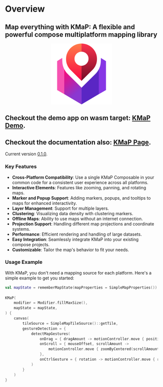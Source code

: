 # Overview

## **Map everything with KMaP**: A flexible and powerful compose multiplatform mapping library

<div style="text-align: center;">
  <img src="/mkdocs/docs/assets/KMaP-Logo.svg" alt="KMaP-Logo" width="200" height="200">
</div>

## Checkout the demo app on wasm target: [**KMaP Demo**](https://kmap.rafambn.com/kmapdemo/).
## Checkout the documentation also: [**KMaP Page**](https://kmap.rafambn.com/).

Current version [0.1.0](https://github.com/rafambn/kmap/releases).

### Key Features

- **Cross-Platform Compatibility**: Use a single KMaP Composable in your common code for a consistent user experience across all platforms.
- **Interactive Elements**: Features like zooming, panning, and rotating maps.
- **Marker and Popup Support**: Adding markers, popups, and tooltips to maps for enhanced interactivity.
- **Layer Management**: Support for multiple layers.
- **Clustering**: Visualizing data density with clustering markers.
- **Offline Maps**: Ability to use maps without an internet connection.
- **Projection Support**: Handling different map projections and coordinate systems.
- **Performance**: Efficient rendering and handling of large datasets.
- **Easy Integration**: Seamlessly integrate KMaP into your existing compose projects.
- **Customizable**: Tailor the map's behavior to fit your needs.

[//]: # (- **Customizable Map Styles**: Ability to customize the appearance of maps, including colors, labels, and themes.)

### Usage Example

With KMaP, you don't need a mapping source for each platform. Here's a simple example to get you started:

```kotlin
val mapState = rememberMapState(mapProperties = SimpleMapProperties())

KMaP(
    modifier = Modifier.fillMaxSize(),
    mapState = mapState,
) {
    canvas(
        tileSource = SimpleMapTileSource()::getTile,
        gestureDetection = {
            detectMapGestures(
                onDrag = { dragAmount -> motionController.move { positionBy(dragAmount) } },
                onScroll = { mouseOffset, scrollAmount ->
                    motionController.move { zoomByCentered(scrollAmount, mouseOffset) }
                },
                onCtrlGesture = { rotation -> motionController.move { rotateBy(rotation.toDouble()) } },
            )
        }
    )
}
```
